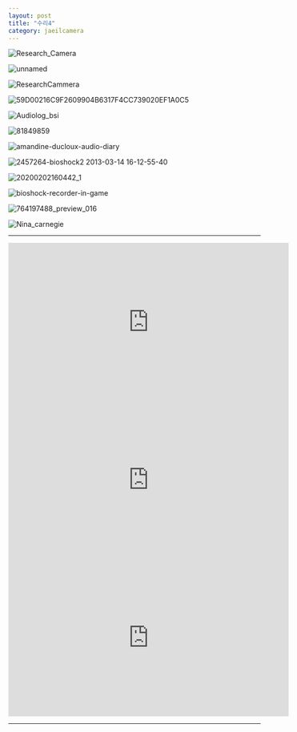 ```yaml
---
layout: post
title: "수리4"
category: jaeilcamera
---
```


![Research_Camera](https://user-images.githubusercontent.com/81041256/129448548-cd841f11-1931-47d7-982c-d129ce9bd329.png)

![unnamed](https://user-images.githubusercontent.com/81041256/129448551-e513a66c-6d8f-4443-9b9a-9d99b06655b0.jpg)

![ResearchCammera](https://user-images.githubusercontent.com/81041256/129448561-521df75d-66f0-4db1-8d55-31162a8df3df.png)

![59D00216C9F2609904B6317F4CC739020EF1A0C5](https://user-images.githubusercontent.com/81041256/129448562-44b1a5f8-18e7-4060-a3c7-9189c937798c.jpeg)

![Audiolog_bsi](https://user-images.githubusercontent.com/81041256/129448607-16f300bb-e37e-4c61-9a53-c2935f0731fc.png)

![81849859](https://user-images.githubusercontent.com/81041256/129448608-a7e80676-2b57-4924-95b5-bb5d39240014.jpg)

![amandine-ducloux-audio-diary](https://user-images.githubusercontent.com/81041256/129448569-f727ad57-26f4-4652-8f34-94e1bc9c57c2.jpg)

![2457264-bioshock2 2013-03-14 16-12-55-40](https://user-images.githubusercontent.com/81041256/129448570-95624c85-adfa-48b5-9638-efa285ce5a69.png)

![20200202160442_1](https://user-images.githubusercontent.com/81041256/129448579-224d4e61-3487-4377-b27e-cd6a1adec1c8.jpg)

![bioshock-recorder-in-game](https://user-images.githubusercontent.com/81041256/129448580-540d9a90-5542-4948-9dbd-78778be6745a.JPG)

![764197488_preview_016](https://user-images.githubusercontent.com/81041256/129448583-ffcb89ef-a91d-4e3d-8f37-c4f5da0abb34.jpg)

![Nina_carnegie](https://user-images.githubusercontent.com/81041256/129448584-d1dc835e-49b9-4688-be65-7a9f09334482.png)

***

<iframe width="560" height="315" src="https://www.youtube-nocookie.com/embed/6fuq8HDuLsU" title="YouTube video player" frameborder="0" allow="accelerometer; autoplay; clipboard-write; encrypted-media; gyroscope; picture-in-picture" allowfullscreen></iframe>

<iframe width="560" height="315" src="https://www.youtube-nocookie.com/embed/lzS8WHzIDr0" title="YouTube video player" frameborder="0" allow="accelerometer; autoplay; clipboard-write; encrypted-media; gyroscope; picture-in-picture" allowfullscreen></iframe>

<iframe width="560" height="315" src="https://www.youtube-nocookie.com/embed/Keg2jrh7K1A" title="YouTube video player" frameborder="0" allow="accelerometer; autoplay; clipboard-write; encrypted-media; gyroscope; picture-in-picture" allowfullscreen></iframe>

***
